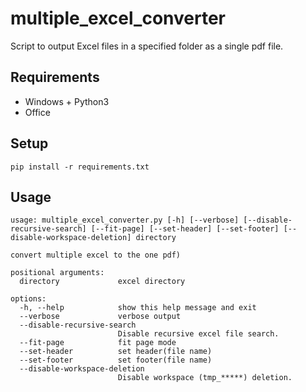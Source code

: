 # multiple_excel_converter

Script to output Excel files in a specified folder as a single pdf file.

## Requirements

- Windows + Python3
- Office

## Setup

```shell
pip install -r requirements.txt
```

## Usage

```shell
usage: multiple_excel_converter.py [-h] [--verbose] [--disable-recursive-search] [--fit-page] [--set-header] [--set-footer] [--disable-workspace-deletion] directory

convert multiple excel to the one pdf)

positional arguments:
  directory             excel directory

options:
  -h, --help            show this help message and exit
  --verbose             verbose output
  --disable-recursive-search
                        Disable recursive excel file search.
  --fit-page            fit page mode
  --set-header          set header(file name)
  --set-footer          set footer(file name)
  --disable-workspace-deletion
                        Disable workspace (tmp_*****) deletion.
```
